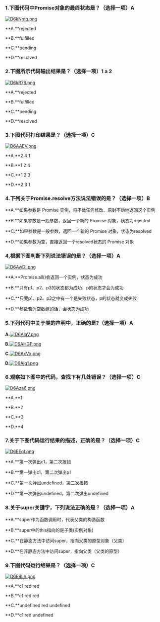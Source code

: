 ### 1.下图代码中Promise对象的最终状态是？（选择一项）A

[![D6kNmq.png](https://s3.ax1x.com/2020/11/28/D6kNmq.png)](https://imgchr.com/i/D6kNmq)



**A.**rejected

**B.**fulfilled

**C.**pending

**D.**resolved







### 2.下图所示代码输出结果是？（选择一项）1 a 2

[![D6kR76.png](https://s3.ax1x.com/2020/11/28/D6kR76.png)](https://imgchr.com/i/D6kR76)



**A.**rejected

**B.**fulfilled

**C.**pending

**D.**resolved









### 3.下图代码打印结果是？（选择一项）C

[![D6AAEV.png](https://s3.ax1x.com/2020/11/28/D6AAEV.png)](https://imgchr.com/i/D6AAEV)

**A.**2 4 1

**B.**1 2 4

**C.**1 2 3

**D.**2 3 1







### 4.下列关于Promise.resolve方法说法错误的是？（选择一项）B



**A.**如果参数是 Promise 实例，将不做任何修改、原封不动地返回这个实例

**B.**如果参数是一般参数，返回一个新的 Promise 对象，状态为rejected

**C.**如果参数是一般参数，返回一个新的 Promise 对象，状态为resolved

**D.**如果参数为空，直接返回一个resolved状态的 Promise 对象







### 4,根据下图判断下列说法错误的是？（选择一项）A

[![D6AwDI.png](https://s3.ax1x.com/2020/11/28/D6AwDI.png)](https://imgchr.com/i/D6AwDI)

**A.**Promise.all()会返回一个实例，状态为成功

**B.**只有p1、p2、p3的状态都为成功，p的状态才会为成功

**C.**只要p1、p2、p3之中有一个是失败状态，p的状态就变成失败

**D.**参数若为空数组的话，会状态为成功





### 5.下列代码中关于类的声明中，正确的是?（选择一项）A

**A.**[![D6AIaV.png](https://s3.ax1x.com/2020/11/28/D6AIaV.png)](https://imgchr.com/i/D6AIaV)

**B.**[![D6AHGF.png](https://s3.ax1x.com/2020/11/28/D6AHGF.png)](https://imgchr.com/i/D6AHGF)

**C.**[![D6AxVx.png](https://s3.ax1x.com/2020/11/28/D6AxVx.png)](https://imgchr.com/i/D6AxVx)

**D.**[![D6Ajq1.png](https://s3.ax1x.com/2020/11/28/D6Ajq1.png)](https://imgchr.com/i/D6Ajq1)







### 6.观察如下图中的代码，查找下有几处错误？（选择一项）C

[![D6Aza6.png](https://s3.ax1x.com/2020/11/28/D6Aza6.png)](https://imgchr.com/i/D6Aza6)

**A.**1

**B.**2

**C.**3

**D.**4







### 7.关于下图代码运行结果的描述，正确的是？（选择一项）C

[![D6EEqI.png](https://s3.ax1x.com/2020/11/28/D6EEqI.png)](https://imgchr.com/i/D6EEqI)

**A.**第一次弹出c1，第二次报错

**B.**第一弹出c1，第二次弹出p1

**C.**第一次弹出undefined，第二次报错

**D.**第一次弹出undefined，第二次弹出undefined





### 8.关于super关键字，下列说法正确的是？（选择一项）A

**A.**super作为函数调用时，代表父类的构造函数

**B.**super中的this指向的是子类(实例对象)

**C.**在静态方法中访问super，指向父类的原型对象（父类）

**D.**在非静态方法中访问super，指向父类（父类的原型）





### 9.下图代码运行结果是？（选择一项）C

[![D6E8Ln.png](https://s3.ax1x.com/2020/11/28/D6E8Ln.png)](https://imgchr.com/i/D6E8Ln)

**A.**c1 red red

**B.**c1 red red

**C.**undefined red undefined

**D.**c1 red undefined 


